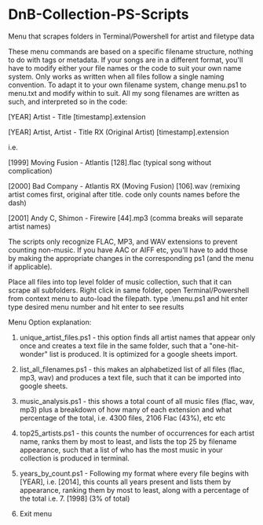 # DnB-Collection-PS-Scripts
Menu that scrapes folders in Terminal/Powershell for artist and filetype data

These menu commands are based on a specific filename structure, nothing to do with tags or metadata. 
If your songs are in a different format, you'll have to modify either your file names or the code to suit your own name system.
Only works as written when all files follow a single naming convention. To adapt it to your own filename system, change menu.ps1 to menu.txt and modify within to suit.
All my song filenames are written as such, and interpreted so in the code:
 
[YEAR] Artist - Title [timestamp].extension

[YEAR] Artist, Artist - Title RX (Original Artist) [timestamp].extension

i.e.

[1999] Moving Fusion - Atlantis [128].flac (typical song without complication)

[2000] Bad Company - Atlantis RX (Moving Fusion) [106].wav (remixing artist comes first, original after title. code only counts names before the dash)

[2001] Andy C, Shimon - Firewire [44].mp3 (comma breaks will separate artist names)

The scripts only recognize FLAC, MP3, and WAV extensions to prevent counting non-music.
If you have AAC or AIFF etc, you'll have to add those by making the appropriate changes in the corresponding ps1 (and the menu if applicable). 

Place all files into top level folder of music collection, such that it can scrape all subfolders. 
Right click in same folder, open Terminal/Powershell from context menu to auto-load the filepath.
type .\menu.ps1 and hit enter
type desired menu number and hit enter to see results

Menu Option explanation:
1. unique_artist_files.ps1 - this option finds all artist names that appear only once and creates a text file in the same folder, such that a "one-hit-wonder" list is produced. It is optimized for a google sheets import.

2. list_all_filenames.ps1 - this makes an alphabetized list of all files (flac, mp3, wav) and produces a text file, such that it can be imported into google sheets.

3. music_analysis.ps1 - this shows a total count of all music files (flac, wav, mp3) plus a breakdown of how many of each extension and what percentage of the total, i.e. 4300 files, 2106 Flac (43%), etc etc

4. top25_artists.ps1 - this counts the number of occurrences for each artist name, ranks them by most to least, and lists the top 25 by filename appearance, such that a list of who has the most music in your collection is produced in terminal.

5. years_by_count.ps1 - Following my format where every file begins with [YEAR], i.e. [2014], this counts all years present and lists them by appearance, ranking them by most to least, along with a percentage of the total i.e. 7. [1998] (3% of total)

6. Exit menu

